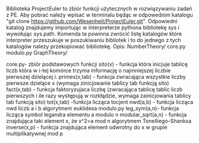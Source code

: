 Biblioteka ProjectEuler to zbiór funkcji użytecznych w rozwiązywaniu zadań z PE.
Aby pobrać należy wpisać w terminalu będąc w odpowednim katalogu "git clone https://github.com/Wesenheit/ProjectEuler.git".
Odpowiedni katalog znajdujemy importując w interpreterze pythona bibliotekę sys i wywołując sys.path. Komenda ta powinna zwrócić listę katalogów które interpreter
przeszukuje w poszukiwaniu bibliotek i to do jednego z tych katalogów należy przekopiować bibliotekę.
Opis:
NumberTheory/
        core.py
        modulo.py
GraphTheory/

core.py- zbiór podstawowych funkcji
        sito(x) - funkcja która inicjuje tablicę liczb która w i-tej komórce trzyma informację o najmniejszej liczbie pierwszej dzielącej i.
        primes(x,tab) - funkcja zwracająca wszystkie liczby pierwsze dzielące x (wymaga zinicjowanie tablicy tab funkcją sito)
        fact(x,tab) - funkcja faktoryzujaca liczbę (zwracająca tablicę tablic liczb pierwszych i ile razy występują w rozkłądzie,
        wymaga zainicjowania tablicy tab funkcją sito)
        tot(x,tab) -funkcja licząca tocjent
        nwd(a,b) - funkcja licząca nwd liczb a i b algorytmem euklidesa
modulo.py
        leg_sym(a,n)- funkcja licząca symbol legandra elementu a modulo n
        modular_sqrt(a,n) - funkcja znajdująca taki element x, że x^2=a mod n algorytmem Tonelliego–Shanksa
        inverse(x,p) - funkcja znajdująca element odwrotny do x w grupie multiplikatywnej mod p
